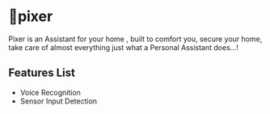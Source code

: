 # 👾pixer
Pixer is an Assistant for your home , built to comfort you, secure your home, take care of almost everything just what a Personal Assistant does...!

## Features List
* Voice Recognition
* Sensor Input Detection
